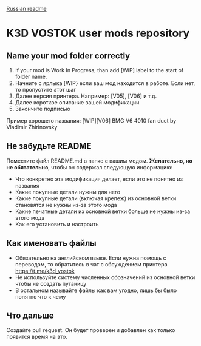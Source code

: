 [Russian readme](README.ru.md)

# K3D VOSTOK user mods repository

## Name your mod folder correctly

1. If your mod is Work In Progress, than add [WIP] label to the start of folder name. 
2. Начните с ярлыка [WIP} если ваш мод находится в работе. Если нет, то пропустите этот шаг
3. Далее версия принтера. Например: [V05], [V06] и т.д.
4. Далее короткое описание вашей модификации
5. Закончите подписью

Пример хорошего названия: [WIP][V06] BMG V6 4010 fan duct by Vladimir Zhirinovsky

## Не забудьте README

Поместите файл README.md в папке с вашим модом. **Желательно, но не обязательно**, чтобы он содержал следующую информацию:

* Что конкретно эта модификация делает, если это не понятно из названия
* Какие покупные детали нужны для него
* Какие покупные детали (включая крепеж) из основной ветки становятся не нужны из-за этого мода
* Какие печатные детали из основной ветки больше не нужны из-за этого мода
* Как его установить и настроить

## Как именовать файлы

* Обязательно на английском языке. Если нужна помощь с переводом, то обратитесь в чат с обсуждением принтера https://t.me/k3d_vostok
* Не используйте систему численных обозначений из основной ветки чтобы не создать путаницу
* В остальном называйте файлы как вам угодно, лишь бы было понятно что к чему

## Что дальше

Создайте pull request. Он будет проверен и добавлен как только появится время на это.
